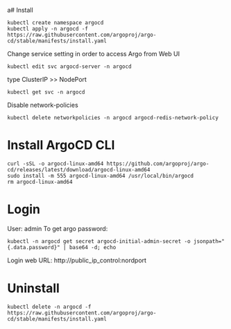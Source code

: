 a# Install

```shell
kubectl create namespace argocd 
kubectl apply -n argocd -f https://raw.githubusercontent.com/argoproj/argo-cd/stable/manifests/install.yaml
```

Change service setting in order to access Argo from Web UI

```shell
kubectl edit svc argocd-server -n argocd
```

type ClusterIP >> NodePort

```shell
kubectl get svc -n argocd
```

Disable network-policies 

```shell
kubectl delete networkpolicies -n argocd argocd-redis-network-policy
```
# Install ArgoCD CLI

```shell
curl -sSL -o argocd-linux-amd64 https://github.com/argoproj/argo-cd/releases/latest/download/argocd-linux-amd64
sudo install -m 555 argocd-linux-amd64 /usr/local/bin/argocd
rm argocd-linux-amd64
```
# Login

User: admin
To get argo password:

```shell
kubectl -n argocd get secret argocd-initial-admin-secret -o jsonpath="{.data.password}" | base64 -d; echo
```

Login web URL: http://public_ip_control:nordport

# Uninstall

```shell
kubectl delete -n argocd -f https://raw.githubusercontent.com/argoproj/argo-cd/stable/manifests/install.yaml
```


